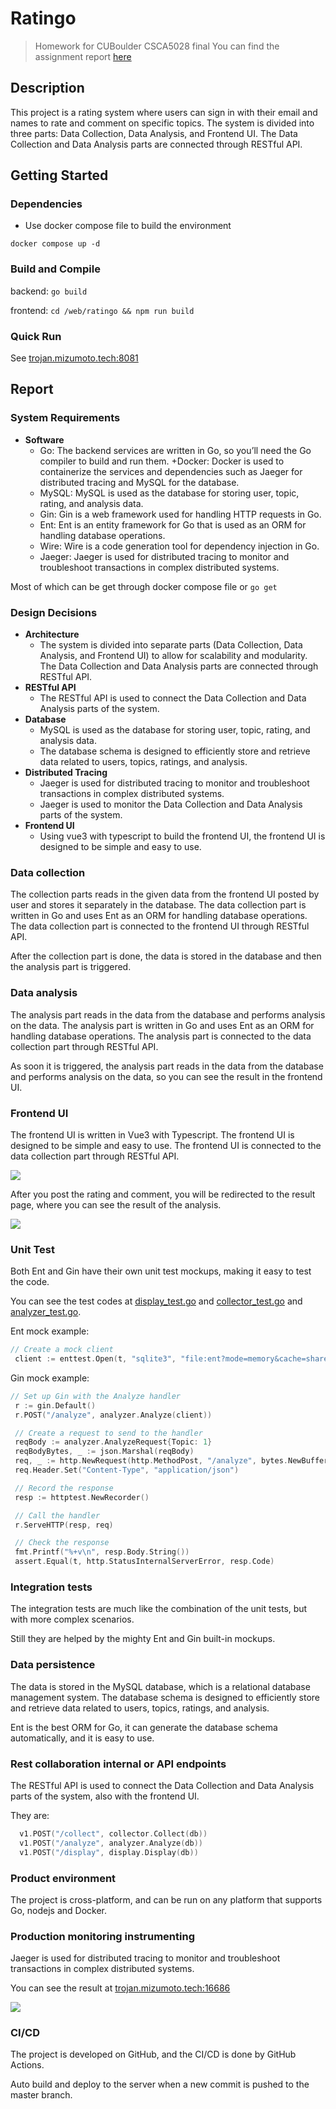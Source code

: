 # Ratingo

> Homework for CUBoulder CSCA5028 final
> You can find the assignment report [here](#report)

## Description

This project is a rating system where users can sign in with their email and names to rate and comment on specific topics. The system is divided into three parts: Data Collection, Data Analysis, and Frontend UI. The Data Collection and Data Analysis parts are connected through RESTful API.

## Getting Started

### Dependencies

* Use docker compose file to build the environment

```docker
docker compose up -d
```

### Build and Compile

backend: `go build`

frontend: `cd /web/ratingo && npm run build`

### Quick Run

See [trojan.mizumoto.tech:8081](<http://trojan.mizumoto.tech:8081>)

## Report

### System Requirements

* **Software**
  * Go: The backend services are written in Go, so you’ll need the Go compiler to build and run them.
  +Docker: Docker is used to containerize the services and dependencies such as Jaeger for distributed tracing and MySQL for the database.
  * MySQL: MySQL is used as the database for storing user, topic, rating, and analysis data.
  * Gin: Gin is a web framework used for handling HTTP requests in Go.
  * Ent: Ent is an entity framework for Go that is used as an ORM for handling database operations.
  * Wire: Wire is a code generation tool for dependency injection in Go.
  * Jaeger: Jaeger is used for distributed tracing to monitor and troubleshoot transactions in complex distributed systems.

Most of which can be get through docker compose file or `go get`

### Design Decisions

* **Architecture**
  * The system is divided into separate parts (Data Collection, Data Analysis, and Frontend UI) to allow for scalability and modularity. The Data Collection and Data Analysis parts are connected through RESTful API.
* **RESTful API**
  * The RESTful API is used to connect the Data Collection and Data Analysis parts of the system.
* **Database**
  * MySQL is used as the database for storing user, topic, rating, and analysis data.
  * The database schema is designed to efficiently store and retrieve data related to users, topics, ratings, and analysis.
* **Distributed Tracing**
  * Jaeger is used for distributed tracing to monitor and troubleshoot transactions in complex distributed systems.
  * Jaeger is used to monitor the Data Collection and Data Analysis parts of the system.
* **Frontend UI**
  * Using vue3 with typescript to build the frontend UI, the frontend UI is designed to be simple and easy to use.

### Data collection

The collection parts reads in the given data from the frontend UI posted by user and stores it separately in the database. The data collection part is written in Go and uses Ent as an ORM for handling database operations. The data collection part is connected to the frontend UI through RESTful API.

After the collection part is done, the data is stored in the database and then the analysis part is triggered.

### Data analysis

The analysis part reads in the data from the database and performs analysis on the data. The analysis part is written in Go and uses Ent as an ORM for handling database operations. The analysis part is connected to the data collection part through RESTful API.

As soon it is triggered, the analysis part reads in the data from the database and performs analysis on the data, so you can see the result in the frontend UI.

### Frontend UI

The frontend UI is written in Vue3 with Typescript. The frontend UI is designed to be simple and easy to use. The frontend UI is connected to the data collection part through RESTful API.

![](./assets/front.jpg)

After you post the rating and comment, you will be redirected to the result page, where you can see the result of the analysis.

![](./assets/front_topic_detail.jpg)

### Unit Test

Both Ent and Gin have their own unit test mockups, making it easy to test the code.

You can see the test codes at [display_test.go](./pkg/display/display_test.go) and [collector_test.go](./collector/collector_test.go) and [analyzer_test.go](./analyzer/analyzer_test.go).

Ent mock example:

```go
// Create a mock client
 client := enttest.Open(t, "sqlite3", "file:ent?mode=memory&cache=shared&_fk=1")
```

Gin mock example:

```go
// Set up Gin with the Analyze handler
 r := gin.Default()
 r.POST("/analyze", analyzer.Analyze(client))

 // Create a request to send to the handler
 reqBody := analyzer.AnalyzeRequest{Topic: 1}
 reqBodyBytes, _ := json.Marshal(reqBody)
 req, _ := http.NewRequest(http.MethodPost, "/analyze", bytes.NewBuffer(reqBodyBytes))
 req.Header.Set("Content-Type", "application/json")

 // Record the response
 resp := httptest.NewRecorder()

 // Call the handler
 r.ServeHTTP(resp, req)

 // Check the response
 fmt.Printf("%+v\n", resp.Body.String())
 assert.Equal(t, http.StatusInternalServerError, resp.Code)
```

### Integration tests

The integration tests are much like the combination of the unit tests, but with more complex scenarios.

Still they are helped by the mighty Ent and Gin built-in mockups.

### Data persistence

The data is stored in the MySQL database, which is a relational database management system. The database schema is designed to efficiently store and retrieve data related to users, topics, ratings, and analysis.

Ent is the best ORM for Go, it can generate the database schema automatically, and it is easy to use.

### Rest collaboration internal or API endpoints

The RESTful API is used to connect the Data Collection and Data Analysis parts of the system, also with the frontend UI.

They are:

```go
  v1.POST("/collect", collector.Collect(db))
  v1.POST("/analyze", analyzer.Analyze(db))
  v1.POST("/display", display.Display(db))
```

### Product environment

The project is cross-platform, and can be run on any platform that supports Go, nodejs and Docker.

### Production monitoring instrumenting

Jaeger is used for distributed tracing to monitor and troubleshoot transactions in complex distributed systems.

You can see the result at [trojan.mizumoto.tech:16686](<http://trojan.mizumoto.tech:16686/search?end=1702363587564000&limit=20&lookback=1h&maxDuration&minDuration&service=jaeger-all-in-one&start=1702359987564000>)

![](assets/jaeger_20231212103653.jpg)

### CI/CD

The project is developed on GitHub, and the CI/CD is done by GitHub Actions.

Auto build and deploy to the server when a new commit is pushed to the master branch.
